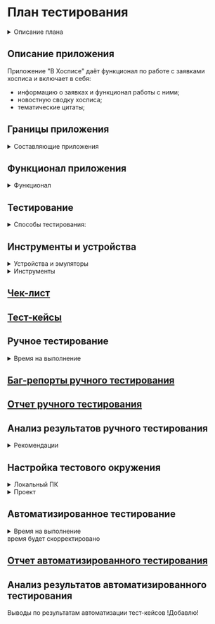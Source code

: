 <h1>План тестирования</h1>

<details><summary>Описание плана</summary>
   <ol>
      <li> <a href="#title0">Описание приложения</a>.</li>
      <li> Определение <a href="#title1">границ приложения</a>.</li>
      <li> Определение <a href="#title2">функционала приложения</a>.</li>
      <li> Определение необходимых и возможных <a href="#title3">видов тестирования</a>.</li>
      <li> Определение <a href="#title4">инструментов и устройств</a> для проведения тестирования.</li>
      <li> Написание <a href="#title5">чек-листа</a> проверок.</li>
      <li> Написание <a href="#title6">тест-кейсов</a> по <a href="#title5">чек-листу</a>.</li>
      <li> <a href="#title7">Реализация тест-кейсов</a> ручным тестированием.</li>
      <li> Заведение <a href="#title8">баг-репортов</a> по итогам ручного тестирования.</li>
      <li> Составление <a href="#title9">отчета по итогам ручного тестирования</a>.</li>
      <li> Анализ <a href="#title10">результатов ручного тестирования</a>.</li>
      <li>  <a href="#title11">Подготовка проекта</a> для проведения автоматизированного тестирования.</li>
      <li>  <a href="#title12">Реализация автоматизированных тест-кейсов</a> на основе выбранных тест-кейсов ручного тестирования.</li>
      <li>  Составление <a href="#title13">отчета по итогам автоматизированного тестирования</a>.</li>
      <li>  Анализ <a href="#title14">результатов автоматизированного тестирования</a>.</li>
   </ol>
</details>

<h2><a id="title0">Описание приложения</a></h2>
   Приложение "В Хосписе" даёт функционал по работе с заявками хосписа и включает в себя:
      <ul>  
         <li>информацию о заявках и функционал работы с ними;</li>
         <li>новостную сводку хосписа;</li>
         <li>тематические цитаты;</li>
      </ul>

<h2><a id="title1">Границы приложения</a></h2>
   <details><summary>Составляющие приложения</summary>
      <ul>
         <details><summary>Экран загрузки (Splash Screen)</summary>
            <ul>
               <li>тематическое изображение;</li>
               <li>анимация загрузки;</li>
               <li>текстовая цитата.</li>
            </ul>
         </details>
         <details><summary>Верхняя панель (AppBar)</summary>
            <ul>
               <li>иконка "Бургерного меню", которая имеет кнопки перехода к страницам:
                  <ul>
                     <li>"Главная";</li>
                     <li>"Новости";</li>
                     <li>"Заявки";</li>
                     <li>"О приложении".</li>
                  </ul>
               </li>
               <li>текстовый заголовок с названием приложения "В Хосписе";</li>
               <li>иконка бабочка - переход к странице тематических цитат;</li>
               <li>иконка человека - переход к кнопке "Log out";</li>
               <li>иконка стрелка - возврат к предыдущему экрану на странице "О приложении".</li>
            </ul>
         </details>
         <details><summary>Страница авторизации</summary>
            <ul>
               <li>заголовок с текстом "Авторизация";</li>
               <li>поле ввода логина;</li>
               <li>поле ввода пароля;</li>
               <li>кнопка "Войти".</li>
            </ul>
         </details>
         <details><summary>Страница главного меню</summary>
            <ul>
               <li>AppBar;</li>
               <li>
                  <details><summary>блок списка новостей</summary>
                     <ul>
                        <li>название блока "Новости";</li>
                        <li>иконка "стрелка" скрытия/раскрытия списка;</li>
                        <li>иконка знак "плюс" добавления новости;</li>
                        <li>три новости с заголовками и датами публикации;</li>
                        <li>кнопка "Все Новости" перехода на страницу "Новости".</li>
                     </ul>
                  </details>
               </li>
               <li>
                  <details><summary>блок списка заявок</summary>
                     <ul>
                        <li>название блока "Заявки";</li>
                        <li>иконка "стрелка" скрытия/раскрытия списка;</li>
                        <li>иконка знак "плюс" добавления новости;</li>
                        <li>шесть заявок с короткой информацией4</li>
                        <li>кнопка "Все заявки" перехода на страницу "Заявки".</li>
                     </ul>
                  </details>
               </li>
            </ul>
         </details>
         <details><summary>Страница новостей "Новости"</summary>
            <ul>
               <li>AppBar;</li>
               <li>заголовок страницы с текстом "Новости";</li>
               <li>кнопка сортировки новостей (две разнонаправленные стрелки);</li>
               <li>кнопка фильтра поиска новостей;</li>
               <li>кнопка редактирования новостей;</li>
               <li>
                  <details><summary>список новостей с короткой информацией</summary>
                     <ul>
                        <li>тематическая иконка новости;</li>
                        <li>заголовок новости;</li>
                        <li>иконка раскрытия/скрытия подробной информации новости.</li>
                     </ul>
                  </details>
               </li>
            </ul>
         </details>
         <details><summary>Страница заявок "Заявки"</summary>
            <ul>
               <li>AppBar;</li>
               <li>заголовок страницы с текстом "Заявки";</li>
               <li>кнопка фильтра поиска заявок;</li>
               <li>кнопка добавления новой заявки (иконка знака "плюс").</li>
               <li>
                  <details><summary>список заявок с короткой информацией</summary>
                     <ul>
                        <li>тема заявки;</li>
                        <li>исполнитель;</li>
                        <li>плановая дата;</li>
                        <li>иконка раскрытия/скрытия подробной информации заявки.</li>
                     </ul>
                  </details>
               </li>
            </ul>
         </details>
         <details><summary>Страница тематических цитат</summary>
            <ul>
               <li>AppBar;</li>
               <li>заголовок страницы с текстом "Главное - жить любя";</li>
               <li>
                  <details><summary>список цитат</summary>
                     <ul>
                        <li>заголовок цитаты;</li>
                        <li> конка раскрытия/скрытия текста содержания;</li>
                        <li>текст содержания цитаты.</li>
                     </ul>
                  </details>
               </li>
            </ul>
         </details>
         <details><summary>Страница "О приложении"</summary>
            <ul>
               <li>AppBar;</li>
               <li>заголовок страницы с текстом "О приложении";</li>
               <li>текстовое описание "Политика конфиденциальности" к ссылке на внешний ресурс;</li>
               <li>текстовое описание "Пользовательское соглашение" к ссылке на внешний ресурс.</li>
            </ul>
         </details>
      </ul>
   </details>

<h2><a id="title2">Функционал приложения</a></h2>
   <details><summary>Функционал</summary>
      <ul>
         <details><summary>Новости:</summary>
            <ul>
               <li>просмотр новости с главной страницы;</li>
               <li>просмотр всех новостей на странице "Новости";</li>
               <li>сортировка новостей на странице "Новости";</li>
               <li>поиск новостей по фильтру на странице "Новости".</li>
            </ul>
         </details>
         <details><summary>Заявки:</summary>
            <ul>
               <li>просмотр заявки с главной страницы;</li>
               <li>просмотр всех заявок на странице "Заявки";</li>
               <li>добавление новой заявки;</li>
               <li>добавление комментария к существующей заявке;</li>
               <li>редактирование заявки;</li>
               <li>поиск заявок по фильтру на странице "Заявки".</li>
            </ul>
         </details>
         <details><summary>Авторизация:</summary>
            <ul>
               <li>авторизация в приложении;</li>
               <li>выход из аккаунта.</li>
            </ul>
         </details>
         <details><summary>Тематические цитаты:</summary>
            <ul>
               <li>просмотр тематической цитаты.</li>
            </ul>
         </details>
         <details><summary>Информация о приложении:</summary>
            <ul>
               <li>переход по ссылке "Политика Конфиденциальности";</li>
               <li>переход по ссылке "Пользовательское соглашение".</li>
            </ul>
         </details>
      </ul>
   </details>

<h2><a id="title3">Тестирование</a></h2>
   <details><summary>Способы тестирования:</summary>
      <ul>
         <details><summary>тестирование установки:</summary>
            <ul>
               <li>установка приложения;</li>
               <li>запуск приложения;</li>
               <li>удаление приложения.</li>
            </ul>
         </details>
         <details><summary>исследовательское тестирование6</summary>
            <ul>
               <li>определение границ приложения;</li>
               <li>определение функционала приложения.</li>
            </ul>
         </details>
         <details><summary>тестирование UI:</summary>
            <ul>
               <li>проверка отображения элементов страниц приложения.</li>
            </ul>
         </details>
         <details><summary>функциональное тестирование:</summary>
            <ul>
               <li>тестирование функционала приложения;</li>
               <li>переход по ссылкам на внешние ресурсы из приложения.</li>
            </ul>
         </details>
         <details><summary>тестирование безопасности:</summary>
            <ul>
               <li>тестирование авторизации;</li>
               <li>проверка защищенности передачи данных через прокси.</li>
            </ul>
         </details>
         <details><summary>конфигурационное тестирование:</summary>
            <ul>
               <li>
                  <details><summary>конфигурационное тестирование UI</summary>
                     <ul>
                        <li>проверка отображения элементов страниц приложения с тёмной темой устройства;</li>
                        <li>проверка отображения элементов страниц приложения с изменением размера шрифта;</li>
                        <li>проверка отображения элементов страниц приложения с изменением языка устройства;</li>
                        <li>проверка отображения элементов страниц приложения изменением ориентации экрана устройства.</li>
                     </ul>
                  </details>
               <li>тестирование приложения с нестабильным/отсутствующим сигналом сети;</li>
               <li>тестирование работы приложения при вызове/сворачивании в фон;</li>
               <li>тестирование обработки ошибок при подменах ответов сервера через прокси.</li>
            </ul>
         </details>
         <details><summary>автоматизированное тестирование:</summary>
            <ul>
               <li>автоматизация UI тестов;</li>
               <li>автоматизация функциональных тестов;</li>
               <li>автоматизация тестирования авторизации.</li>
            </ul>
         </details>
      </ul>
   </details>

<h2><a id="title4">Инструменты и устройства</a></h2>
   <details><summary>Устройства и эмуляторы</summary>
      <ul>
         <li>Устройство Xiaomi Realme C30 Android 10. Для проведения ручного тестирования.</li> 
         <li>Эмулятор Android API 29. Для проведения автоматизированного тестирования.</li>
      </ul>
   </details>
   <details><summary>Инструменты</summary>
      <ul>
         <li>Chalres Proxy - прокси-сервер для отслеживания трафика и подмены данных.</li> 
         <li>Java 11 - язык написания автотестов.</li>
         <li>Android Studio  - среда разработки для Android проектов. Наличие Android эмуляторов с API.</li>
         <li>Espresso Testing Framework  - тестовый фреймворк с открытым исходным кодом. Позволяет писать тесовые сценариии пользовательского интерфейса с доступом к исходному коду.</li>
         <li>Allure  - инструмент для создания отчетов о результатах тестирования в автоматизированных тестовых сценариях.</li>
      </ul>
   </details>

<h2><a id="title5" href="Check.xlsx">Чек-лист</a></h2>

<h2><a id="title6" href="Cases.xlsx">Тест-кейсы</a></h2>

<h2><a id="title7">Ручное тестирование</a></h2>
   <details><summary>Время на выполнение</summary>
      <ul>
         <li>Расчетное время написания тест-кейсов - 8 часов 00 минут.</li>
         <li>Фактическое время написания тест-кейсов -72 часа 00 минут.</li>
         <li>Расчетное время выполнения тест-кейсов - 8 часа 00 минут.</li>
         <li>Фактическое время выполнения тест-кейсов - 10 часов 00 минут.</li>
      </ul>
   </details>

<h2><a id="title8" href="BugReports.md">Баг-репорты ручного тестирования</a></h2>

<h2><a id="title9" href="ReportManual.md">Отчет ручного тестирования</a></h2>

<h2><a id="title10">Анализ результатов ручного тестирования</a></h2>
   <details><summary>Рекомендации</summary>
      <ul>
         <li>Добавить адаптацию UI приложения к использованию тёмной темы устройства.</li>
         <li>Добавить адаптацию UI приложения к использованию различных шрифтов устройства.</li>
         <li>Добавить тайм-ауты соединений с сервером приложения, при различных режимах интернет соединения.</li>
         <li>
          <details><summary>Автоматизировать тест-кейсы тестирования UI, тестирования функционала, тестирования авторизации.</summary>
            <details><summary>Преимущества</summary>
               <ul>
                  <li>Экономия времени</li>
                  <li>Экономия человеческого ресурса</li>
                  <li>Исключение "человеческого фатора"</li>
                  <li>Автогенерация отчетов</li>
                  <li>Логирование ошибок при падениях</li>
               </ul>
            </details>
            <details><summary>Недостатки</summary>
               <ul>
                  <li>Ограниченность не выше API 29</li>
                  <li>Смена идентификаторов</li>
                  <li>Обновление модулей приложения</li>
                  <li>Более высокая квалификация тестировщика, по сравнению с ручным тестированием</li>
            </ul>
            </details>
          </details>
         </li>
      </ul>
   </details>

<h2><a id="title11">Настройка тестового окружения</a></h2>
   <details><summary>Локальный ПК</summary>
      <ul>
         <li>Установка JDK 11</li>
         <li>Настройка переменной JAVA_HOME на установленную JAVA 11</li>
         <li>Установка Android Studio</li>
         <li>Установка последней стабильной версии Android SDK</li>
         <li>Установка Allure</li>
      </ul>
   </details>
      <details><summary>Проект</summary>
      <ul>
         <li>Определение используемой версии JAVA проекта на установленную локально</li>
         <li>Добавление зависимостей и тестовых фреймфорков (Junit4, Espresso) в проект</li>
         <li>Добавление зависимостей и файлов конфигураций инструмента отчетности (Allure) в проект</li>
         <li>Добавление дополнительных классов (TimeoutEspresso) к тестовым фреймоворкам для оптимизации проведения тестирования</li>
         <li>Создание эмулятора Android API 29.</li>
      </ul>
   </details>

<h2><a id="title12">Автоматизированное тестирование</a></h2>
   <details><summary>Время на выполнение</summary>
      <ul>
         <li>Расчетное время написания тест-кейсов - 30 часов.</li>
         <li>Фактическое время написания тест-кейсов - 150 часов.</li>
         <li>Расчетное время выполнения тест-кейсов - 2 часа.</li>
         <li>Фактическое время выполнения тест-кейсов - 6 часов.</li>
      </ul>
   </details> время будет скорректировано

<h2><a id="title13" href="ReportAuto.md">Отчет автоматизированного тестирования</a></h2>

<h2><a id="title14">Анализ результатов автоматизированного тестирования</a></h2>
Выводы по результатам автоматизации тест-кейсов
   !Добавлю!

